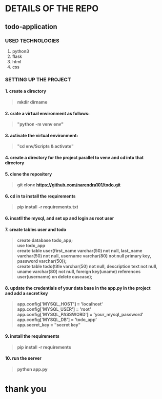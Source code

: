 # DETAILS OF THE REPO

## todo-application

### USED TECHNOLOGIES
1. python3
2. flask
3. html
4. css

### SETTING UP THE PROJECT

#### 1.  create a directory 
> **mkdir dirname**

#### 2.  crate a virtual environment as follows: 
> **"python -m venv env"**

#### 3.  activate the virtual environment:   
> **"cd env/Scripts & activate"**

#### 4. create a directory for the project parallel to venv and cd into that directory

#### 5. clone the repository 
> **git clone https://github.com/narendra101/todo.git**

#### 6. cd in to install the requirements
> **pip install -r requirements.txt**

#### 6. insatll the mysql, and set up and login as root user

#### 7. create tables user and todo
> **create database todo_app;**\
> **use todo_app**\
> **create table user(first_name varchar(50) not null, last_name varchar(50) not null, username varchar(80) not null primary key, password varchar(50));**\
> **create table todo(title varchar(50) not null, description text not null, uname varchar(80) not null, foreign key(uname) references user(username) on delete cascase);**

#### 8. update the credentials of your data base in the app.py in the project and add a secret key
>  **app.config['MYSQL_HOST'] = 'localhost'**\
> **app.config['MYSQL_USER'] = 'root'**\
> **app.config['MYSQL_PASSWORD'] = 'your_mysql_password'**\
> **app.config['MYSQL_DB'] = 'todo_app'**\
> **app.secret_key = "secret key"**

#### 9. install the requirements
> **pip install -r requirements**

#### 10. run the server
>  **python app.py**


# thank you

